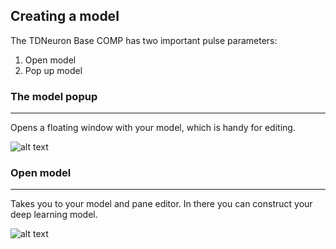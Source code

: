 ## Creating a model

The TDNeuron Base COMP has two important pulse parameters:

1. Open model
2. Pop up model

### The model popup
---

Opens a floating window with your model, which is handy for editing.

![alt text](https://github.com/tdneuron/TDneuron/blob/master/GettingStarted/02.MyFirstModel/01.ModelAndPane.PNG)

### Open model
---

Takes you to your model and pane editor. In there you can construct your deep learning model.

![alt text](https://github.com/tdneuron/TDneuron/blob/master/GettingStarted/02.MyFirstModel/02.ModelFloating.PNG)

